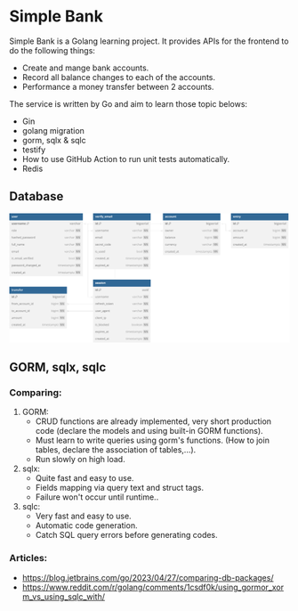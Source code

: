 # Simple Bank
Simple Bank is a Golang learning project. It provides APIs for the frontend to do the following things:
- Create and mange bank accounts.
- Record all balance changes to each of the accounts.
- Performance a money transfer between 2 accounts.

The service is written by Go and aim to learn those topic belows:

- Gin
- golang migration
- gorm, sqlx & sqlc
- testify
- How to use GitHub Action to run unit tests automatically.
- Redis

## Database
![simple_bank.svg](docs/simple_bank.svg)

## GORM, sqlx, sqlc
### Comparing:
1. GORM:
   - CRUD functions are already implemented, very short production code (declare the models and using built-in GORM functions).
   - Must learn to write queries using gorm's functions. (How to join tables, declare the association of tables,...).
   - Run slowly on high load.
2. sqlx:
   - Quite fast and easy to use.
   - Fields mapping via query text and struct tags.
   - Failure won't occur until runtime..
3. sqlc:
   - Very fast and easy to use.
   - Automatic code generation.
   - Catch SQL query errors before generating codes.
### Articles:
- https://blog.jetbrains.com/go/2023/04/27/comparing-db-packages/
- https://www.reddit.com/r/golang/comments/1csdf0k/using_gormor_xorm_vs_using_sqlc_with/
